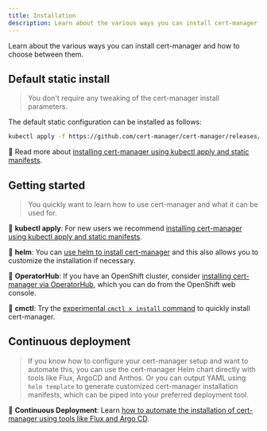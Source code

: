 ```yaml
---
title: Installation
description: Learn about the various ways you can install cert-manager and how to choose between them
---
```


Learn about the various ways you can install cert-manager and how to choose between them.

## Default static install

> You don't require any tweaking of the cert-manager install parameters.

The default static configuration can be installed as follows:

```bash
kubectl apply -f https://github.com/cert-manager/cert-manager/releases/download/v1.14.0-alpha.0/cert-manager.yaml
```

📖 Read more about [installing cert-manager using kubectl apply and static manifests](./kubectl.md).

## Getting started

> You quickly want to learn how to use cert-manager and what it can be used for.

📖 **kubectl apply**: For new users we recommend [installing cert-manager using kubectl apply and static manifests](./kubectl.md).

📖 **helm**: You can [use helm to install cert-manager](./helm.md) and this also allows you to customize the installation if necessary.

📖 **OperatorHub**: If you have an OpenShift cluster, consider [installing cert-manager via OperatorHub](./operator-lifecycle-manager.md),
which you can do from the OpenShift web console.

🚧 **cmctl**: Try the [experimental `cmctl x install` command](../reference/cmctl.md#install) to quickly install cert-manager.

## Continuous deployment

> If you know how to configure your cert-manager setup and want to automate this,
> you can use the cert-manager Helm chart directly with tools like Flux, ArgoCD and Anthos.
> Or you can output YAML using `helm template` to generate customized cert-manager installation manifests,
> which can be piped into your preferred deployment tool.

📖 **Continuous Deployment**: Learn [how to automate the installation of cert-manager using tools like Flux and Argo CD](./continuous-deployment-and-gitops.md).
